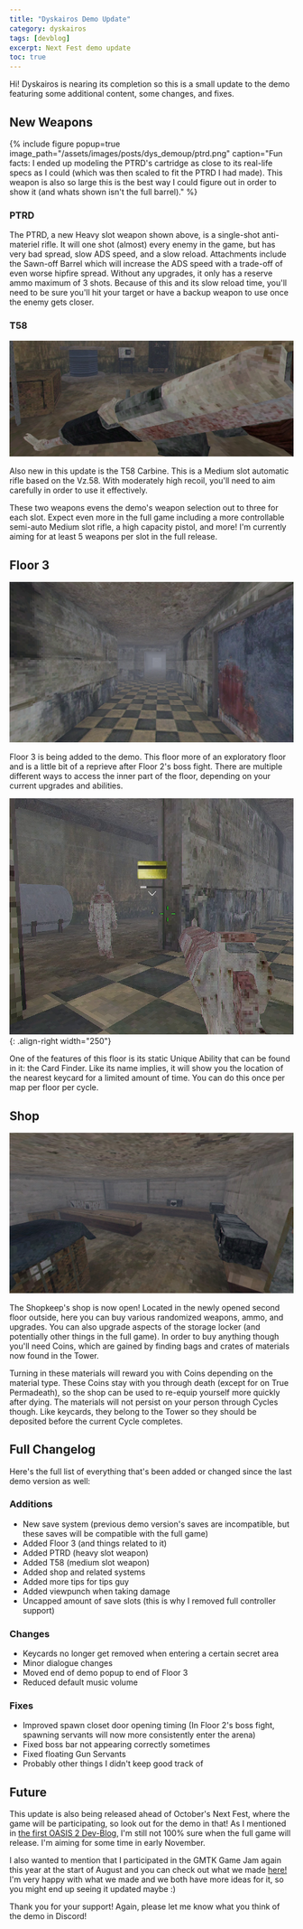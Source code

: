 ```yaml
---
title: "Dyskairos Demo Update"
category: dyskairos
tags: [devblog]
excerpt: Next Fest demo update
toc: true
---
```


Hi! Dyskairos is nearing its completion so this is a small update to the demo featuring some additional content, some changes, and fixes.

## New Weapons

{% include figure popup=true image_path="/assets/images/posts/dys_demoup/ptrd.png" caption="Fun facts: I ended up modeling the PTRD's cartridge as close to its real-life specs as I could (which was then scaled to fit the PTRD I had made). This weapon is also so large this is the best way I could figure out in order to show it (and whats shown isn't the full barrel)." %}

### PTRD

The PTRD, a new Heavy slot weapon shown above, is a single-shot anti-materiel rifle. It will one shot (almost) every enemy in the game, but has very bad spread, slow ADS speed, and a slow reload. Attachments include the Sawn-off Barrel which will increase the ADS speed with a trade-off of even worse hipfire spread. Without any upgrades, it only has a reserve ammo maximum of 3 shots. Because of this and its slow reload time, you'll need to be sure you'll hit your target or have a backup weapon to use once the enemy gets closer.

### T58
![t58](/assets/images/posts/dys_demoup/t58.png)

Also new in this update is the T58 Carbine. This is a Medium slot automatic rifle based on the Vz.58. With moderately high recoil, you'll need to aim carefully in order to use it effectively.

These two weapons evens the demo's weapon selection out to three for each slot. Expect even more in the full game including a more controllable semi-auto Medium slot rifle, a high capacity pistol, and more! I'm currently aiming for at least 5 weapons per slot in the full release.

## Floor 3
![floor 3](/assets/images/posts/dys_demoup/f3.png)

Floor 3 is being added to the demo. This floor more of an exploratory floor and is a little bit of a reprieve after Floor 2's boss fight. There are multiple different ways to access the inner part of the floor, depending on your current upgrades and abilities.

![cardfind](/assets/images/posts/dys_demoup/cardfind.png){: .align-right width="250"}

One of the features of this floor is its static Unique Ability that can be found in it: the Card Finder. Like its name implies, it will show you the location of the nearest keycard for a limited amount of time. You can do this once per map per floor per cycle.

## Shop
![shop](/assets/images/posts/dys_demoup/shop.jpg)

The Shopkeep's shop is now open! Located in the newly opened second floor outside, here you can buy various randomized weapons, ammo, and upgrades. You can also upgrade aspects of the storage locker (and potentially other things in the full game). In order to buy anything though you'll need Coins, which are gained by finding bags and crates of materials now found in the Tower. 

Turning in these materials will reward you with Coins depending on the material type. These Coins stay with you through death (except for on True Permadeath), so the shop can be used to re-equip yourself more quickly after dying. The materials will not persist on your person through Cycles though. Like keycards, they belong to the Tower so they should be deposited before the current Cycle completes.

## Full Changelog

Here's the full list of everything that's been added or changed since the last demo version as well:

### Additions
- New save system (previous demo version's saves are incompatible, but these saves will be compatible with the full game)
- Added Floor 3 (and things related to it)
- Added PTRD (heavy slot weapon)
- Added T58 (medium slot weapon)
- Added shop and related systems
- Added more tips for tips guy
- Added viewpunch when taking damage
- Uncapped amount of save slots (this is why I removed full controller support)

### Changes
- Keycards no longer get removed when entering a certain secret area
- Minor dialogue changes
- Moved end of demo popup to end of Floor 3
- Reduced default music volume

### Fixes
- Improved spawn closet door opening timing (In Floor 2's boss fight, spawning servants will now more consistently enter the arena)
- Fixed boss bar not appearing correctly sometimes
- Fixed floating Gun Servants
- Probably other things I didn't keep good track of

## Future

This update is also being released ahead of October's Next Fest, where the game will be participating, so look out for the demo in that! As I mentioned in [the first OASIS 2 Dev-Blog](/oasis/oasis2-devblog-1), I'm still not 100% sure when the full game will release. I'm aiming for some time in early November. 

I also wanted to mention that I participated in the GMTK Game Jam again this year at the start of August and you can check out what we made [here!](https://sky675.itch.io/iterations) I'm very happy with what we made and we both have more ideas for it, so you might end up seeing it updated maybe :)

Thank you for your support! Again, please let me know what you think of the demo in Discord!